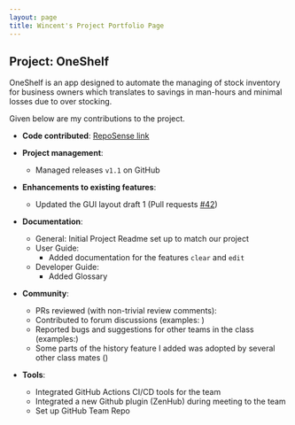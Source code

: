 ```yaml
---
layout: page
title: Wincent's Project Portfolio Page
---
```


## Project: OneShelf

OneShelf is an app designed to automate the managing of stock inventory for business owners which translates to savings in man-hours and minimal losses due to over stocking.

Given below are my contributions to the project.

* **Code contributed**: [RepoSense link](https://nus-cs2103-ay2021s1.github.io/tp-dashboard/#breakdown=true&search=&sort=groupTitle&sortWithin=title&since=2020-08-14&timeframe=commit&mergegroup=&groupSelect=groupByRepos&checkedFileTypes=docs~functional-code~test-code~other&tabOpen=true&tabType=authorship&tabAuthor=Wincenttjoi&tabRepo=AY2021S1-CS2103T-T12-1%2Ftp%5Bmaster%5D&authorshipIsMergeGroup=false&authorshipFileTypes=functional-code~test-code)

* **Project management**:
  * Managed releases `v1.1` on GitHub

* **Enhancements to existing features**:
  * Updated the GUI layout draft 1 (Pull requests [\#42](https://github.com/AY2021S1-CS2103T-T12-1/tp/pull/42))

* **Documentation**:
  * General: Initial Project Readme set up to match our project
  * User Guide:
    * Added documentation for the features `clear` and `edit`
  * Developer Guide:
    * Added Glossary

* **Community**:
  * PRs reviewed (with non-trivial review comments):
  * Contributed to forum discussions (examples: )
  * Reported bugs and suggestions for other teams in the class (examples:)
  * Some parts of the history feature I added was adopted by several other class mates ()

* **Tools**:
  * Integrated GitHub Actions CI/CD tools for the team
  * Integrated a new Github plugin (ZenHub) during meeting to the team
  * Set up GitHub Team Repo
